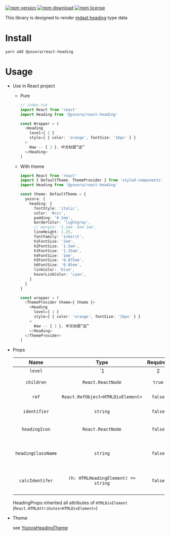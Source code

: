 [![npm version](https://img.shields.io/npm/v/@yozora/react-heading.svg)](https://www.npmjs.com/package/@yozora/react-heading)
[![npm download](https://img.shields.io/npm/dm/@yozora/react-heading.svg)](https://www.npmjs.com/package/@yozora/react-heading)
[![npm license](https://img.shields.io/npm/l/@yozora/react-heading.svg)](https://www.npmjs.com/package/@yozora/react-heading)


This library is designed to render [mdast heading][] type data


# Install

  ```shell
  yarn add @yozora/react-heading
  ```

# Usage
  * Use in React project

    - Pure

      ```typescript
      // index.tsx
      import React from 'react'
      import Heading from '@yozora/react-heading'

      const Wrapper = (
        <Heading
          level={ 2 }
          style={ { color: 'orange', fontSize: '16px' } }
        >
          Waw -- { 2 }, 中文标题“这”
        </Heading>
      )
      ```

    - With theme

      ```typescript
      import React from 'react'
      import { DefaultTheme, ThemeProvider } from 'styled-components'
      import Heading from '@yozora/react-heading'

      const theme: DefaultTheme = {
        yozora: {
          heading: {
            fontStyle: 'italic',
            color: '#ccc',
            padding: '0 2em',
            borderColor: 'lightgray',
            // margin: '1.2em -2em 1em',
            lineHeight: 1.25,
            fontFamily: 'inherit',
            h1FontSize: '2em',
            h2FontSize: '1.5em',
            h3FontSize: '1.25em',
            h4FontSize: '1em',
            h5FontSize: '0.875em',
            h6FontSize: '0.85em',
            linkColor: 'blue',
            hoverLinkColor: 'cyan',
          }
        }
      }

      const wrapper = (
        <ThemeProvider theme={ theme }>
          <Heading
            level={ 1 }
            style={ { color: 'orange', fontSize: '16px' } }
          >
            Waw -- { 1 }, 中文标题“这”
          </Heading>
        </ThemeProvider>
      )
      ```

  * Props

     Name             | Type                                | Required  | Default                     | Description
    :----------------:|:-----------------------------------:|:---------:|:---------------------------:|:-------------
     `level`          | `1|2|3|4|5|6`                       | `true`    | -                           | Heading level
     `children`       | `React.ReactNode`                   | `true`    | -                           | Heading content
     `ref`            | `React.RefObject<HTMLDivElement>`   | `false`   | -                           | Forwarded ref callback
     `identifier`     | `string`                            | `false`   | `heading-{e.textContent}`   | Heading identifier
     `headingIcon`       | `React.ReactNode`                   | `false`   | `<HeadingHeadingIcon />`       | Heading heading icon
     `headingClassName`  | `string`                            | `false`   | -                           | css className for heading heading
     `calcIdentifer`  | `(h: HTMLHeadingElement) => string` | `false`   | `calcIdentifierForHeading`  | generate identifier if it not specified


    HeadingProps inherited all attributes of `HTMLDivElement` (`React.HTMLAttributes<HTMLDivElement>`)

  * Theme

    see [YozoraHeadingTheme][]

[mdast heading]: https://github.com/syntax-tree/mdast#heading
[YozoraHeadingTheme]: (https://github.com/lemon-clown/yozora-react/blob/master/packages/heading/src/theme.ts)
